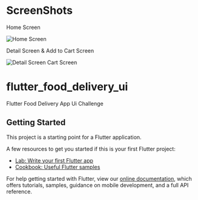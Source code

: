 # ScreenShots

Home Screen

![Home Screen](https://user-images.githubusercontent.com/78031893/133889314-0a0878bd-7b24-4fb7-b9ba-b483791df629.jpg)


Detail Screen & Add to Cart Screen

![Detail Screen Cart Screen](https://user-images.githubusercontent.com/78031893/133889536-afd37371-56a0-4f84-9476-b9418f0444c9.jpg)


# flutter_food_delivery_ui
Flutter Food Delivery App Ui Challenge

## Getting Started

This project is a starting point for a Flutter application.

A few resources to get you started if this is your first Flutter project:

- [Lab: Write your first Flutter app](https://flutter.dev/docs/get-started/codelab)
- [Cookbook: Useful Flutter samples](https://flutter.dev/docs/cookbook)

For help getting started with Flutter, view our
[online documentation](https://flutter.dev/docs), which offers tutorials,
samples, guidance on mobile development, and a full API reference.
